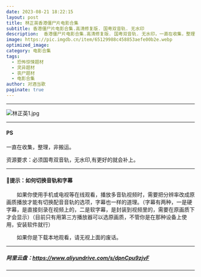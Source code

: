 ```yaml
---
date: 2023-08-21 18:22:15
layout: post
title: 林正英香港僵尸片电影合集
subtitle: 香港僵尸片电影合集.高清修复版. 国粤双音轨. 无水印
description:  香港僵尸片电影合集.高清修复版. 国粤双音轨. 无水印，一直在收集，整理。资源要求：必须国粤双音轨，无水印，1080P高清。有更好的就会补上...
image: https://pic.imgdb.cn/item/65129988c458853aefe00b2e.webp
optimized_image: 
category: 电影合集
tags:
  - 恐怖惊悚题材
  - 灵异题材
  - 丧尸题材
  - 电影合集
author: 对酒当歌
paginate: true
---
```


---

![林正英1.jpg](https://pic.imgdb.cn/item/651299b9c458853aefe049d4.webp)

---

#### PS

一直在收集，整理，非搬运。  

资源要求：必须国粤双音轨，无水印,有更好的就会补上。  

---

#### 🔔提示：如何切换音轨和字幕

　　如果你使用手机或电视等在线观看，播放多音轨视频时，需要把分辨率改成原画质播放才能有切换配音音轨的选项，字幕也一样的道理。（字幕有两种，一是硬字幕，是直接刻录在视频上的，二是软字幕，是封装到视频里的，需要在原画质下才会显示）（目前只有用第三方播放器可以选原画质，不管你是在那种设备上使用，安装软件就行）

　　如果你是下载本地观看，请无视上面的废话。

---

##### 阿里云盘：<https://www.aliyundrive.com/s/dpnCpu9zjvF>

---

